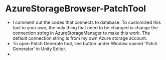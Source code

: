 # AzureStorageBrowser-PatchTool

- I comment out the codes that connects to database. To customized this tool to your own, the only thing that need to be changed is change the connection string in AzureStorageManager to make this work. The default connection string is from my own Azure storage account.
- To open Patch Generate tool, see button under Window named 'Patch Generator' in Unity Editor. 
- 
